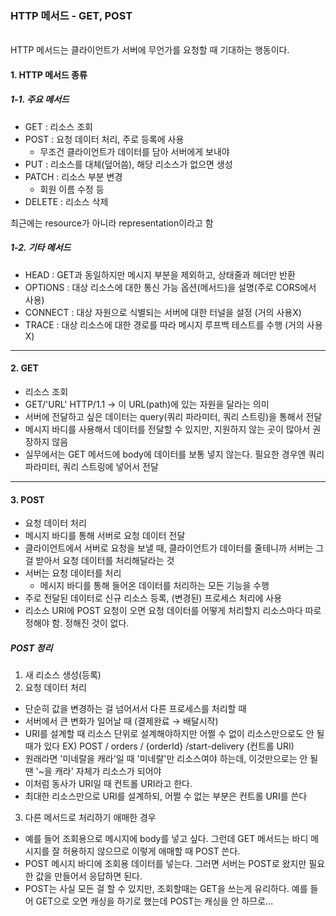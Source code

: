 ### HTTP 메서드 - GET, POST

<br />
HTTP 메서드는 클라이언트가 서버에 무언가를 요청할 때 기대하는 행동이다.

#### 1. HTTP 메서드 종류

##### 1-1. 주요 메서드

- GET : 리소스 조회
- POST : 요청 데이터 처리, 주로 등록에 사용
  - 무조건 클라이언트가 데이터를 담아 서버에게 보내야
- PUT : 리소스를 대체(덮어씀), 해당 리소스가 없으면 생성
- PATCH : 리소스 부분 변경
  - 회원 이름 수정 등
- DELETE : 리소스 삭제

최근에는 resource가 아니라 representation이라고 함

##### 1-2. 기타 메서드

- HEAD : GET과 동일하지만 메시지 부분을 제외하고, 상태줄과 헤더만 반환
- OPTIONS : 대상 리소스에 대한 통신 가능 옵션(메서드)을 설명(주로 CORS에서 사용)
- CONNECT : 대상 자원으로 식별되는 서버에 대한 터널을 설정 (거의 사용X)
- TRACE : 대상 리소스에 대한 경로를 따라 메시지 루프백 테스트를 수행 (거의 사용X)

---

#### 2. GET

- 리소스 조회
- GET/'URL' HTTP/1.1 → 이 URL(path)에 있는 자원을 달라는 의미
- 서버에 전달하고 싶은 데이터는 query(쿼리 파라미터, 쿼리 스트링)을 통해서 전달
- 메시지 바디를 사용해서 데이터를 전달할 수 있지만, 지원하지 않는 곳이 많아서 권장하지 않음
- 실무에서는 GET 메서드에 body에 데이터를 보통 넣지 않는다. 필요한 경우엔 쿼리 파라미터, 쿼리 스트링에 넣어서 전달

---

#### 3. POST

- 요청 데이터 처리
- 메시지 바디를 통해 서버로 요청 데이터 전달
- 클라이언트에서 서버로 요청을 보낼 때, 클라이언트가 데이터를 줄테니까 서버는 그걸 받아서 요청 데이터를 처리해달라는 것
- 서버는 요청 데이터를 처리
  - 메시지 바디를 통해 들어온 데이터를 처리하는 모든 기능을 수행
- 주로 전달된 데이터로 신규 리소스 등록, (변경된) 프로세스 처리에 사용
- 리소스 URI에 POST 요청이 오면 요청 데이터를 어떻게 처리할지 리소스마다 따로 정해야 함. 정해진 것이 없다.

##### POST 정리

1. 새 리소스 생성(등록)
2. 요청 데이터 처리

- 단순히 값을 변경하는 걸 넘어서서 다른 프로세스를 처리할 때
- 서버에서 큰 변화가 일어날 때 (결제완료 → 배달시작)
- URI를 설계할 때 리소스 단위로 설계해야하지만 어쩔 수 없이 리소스만으로도 안 될 때가 있다
  EX) POST / orders / {orderId} /start-delivery (컨트롤 URI)
- 원래라면 '미네랄을 캐라'일 때 '미네랄'만 리소스여야 하는데, 이것만으로는 안 될 땐 '~을 캐라' 자체가 리소스가 되어야
- 이처럼 동사가 URI일 때 컨트롤 URI라고 한다.
- 최대한 리소스만으로 URI를 설계하되, 어쩔 수 없는 부분은 컨트롤 URI를 쓴다

3. 다른 메서드로 처리하기 애매한 경우

- 예를 들어 조회용으로 메시지에 body를 넣고 싶다. 그런데 GET 메서드는 바디 메시지를 잘 허용하지 않으므로 이렇게 애매할 때 POST 쓴다.
- POST 메시지 바디에 조회용 데이터를 넣는다. 그러면 서버는 POST로 왔지만 필요한 값을 만들어서 응답하면 된다.
- POST는 사실 모든 걸 할 수 있지만, 조회할때는 GET을 쓰는게 유리하다. 예를 들어 GET으로 오면 캐싱을 하기로 했는데 POST는 캐싱을 안 하므로...

<br />
